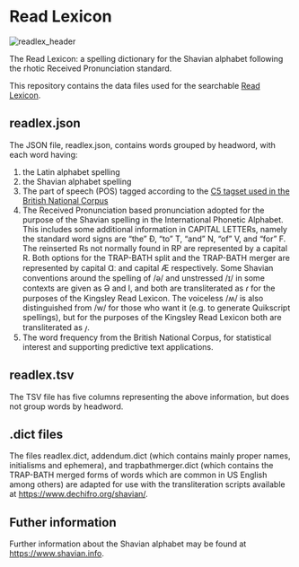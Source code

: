 # Read Lexicon

![readlex_header](https://user-images.githubusercontent.com/59408625/207819883-cdbcaf58-a470-44d5-ad89-abe4b6c3e6a7.svg)

The Read Lexicon: a spelling dictionary for the Shavian alphabet following the rhotic Received Pronunciation standard.

This repository contains the data files used for the searchable [Read Lexicon](https://readlex.pythonanywhere.com/).

## readlex.json

The JSON file, readlex.json, contains words grouped by headword, with each word having:

1. the Latin alphabet spelling
2. the Shavian alphabet spelling
3. The part of speech (POS) tagged according to the [C5 tagset used in the British National Corpus](http://www.natcorp.ox.ac.uk/docs/c5spec.html)
4. The Received Pronunciation based pronunciation adopted for the purpose of the Shavian spelling in the International Phonetic Alphabet. This includes some additional information in CAPITAL LETTERs, namely the standard word signs are “the” Ð, “to” T, “and” N, “of” V, and “for” F. The reinserted Rs not normally found in RP are represented by a capital R. Both options for the TRAP-BATH split and the TRAP-BATH merger are represented by capital Ɑː and capital Æ respectively. Some Shavian conventions around the spelling of /ə/ and unstressed /ɪ/ in some contexts are given as Ə and I, and both are transliterated as 𐑩 for the purposes of the Kingsley Read Lexicon. The voiceless /ʍ/ is also distinguished from /w/ for those who want it (e.g. to generate Quikscript spellings), but for the purposes of the Kingsley Read Lexicon both are transliterated as 𐑢.
5. The word frequency from the British National Corpus, for statistical interest and supporting predictive text applications.

## readlex.tsv

The TSV file has five columns representing the above information, but does not group words by headword.

## .dict files

The files readlex.dict, addendum.dict (which contains mainly proper names, initialisms and ephemera), and trapbathmerger.dict (which contains the TRAP-BATH merged forms of words which are common in US English among others) are adapted for use with the transliteration scripts available at https://www.dechifro.org/shavian/.

## Futher information

Further information about the Shavian alphabet may be found at https://www.shavian.info.
